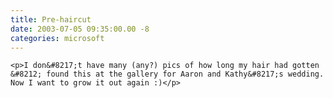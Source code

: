 ```yaml
---
title: Pre-haircut
date: 2003-07-05 09:35:00.00 -8
categories: microsoft
---
```


	<p>I don&#8217;t have many (any?) pics of how long my hair had gotten &#8212; found this at the gallery for Aaron and Kathy&#8217;s wedding. Now I want to grow it out again :)</p>
